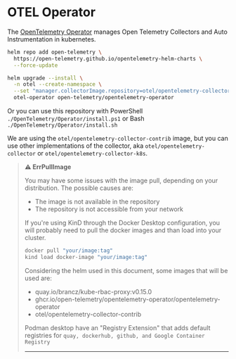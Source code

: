 # OTEL Operator

The [OpenTelemetry Operator](https://github.com/open-telemetry/opentelemetry-operator) manages Open Telemetry Collectors and Auto Instrumentation in kubernetes.

```sh
helm repo add open-telemetry \
  https://open-telemetry.github.io/opentelemetry-helm-charts \
  --force-update

helm upgrade --install \
  -n otel --create-namespace \
  --set "manager.collectorImage.repository=otel/opentelemetry-collector-contrib" \
  otel-operator open-telemetry/opentelemetry-operator
```

Or you can use this repository with PowerShell `./OpenTelemetry/Operator/install.ps1` or Bash `./OpenTelemetry/Operator/install.sh`

We are using the `otel/opentelemetry-collector-contrib` image, but you can use other implementations of the collector, aka `otel/opentelemetry-collector` or `otel/opentelemetry-collector-k8s`.

>**⚠️ ErrPullImage**
>
> You may have some issues with the image pull, depending on your distribution. The possible causes are:
>
> - The image is not available in the repository
> - The repository is not accessible from your network
>
> If you're using KinD through the Docker Desktop configuration, you will probably need to pull the docker images and than load into your cluster.
>
>```sh
> docker pull "your/image:tag"
> kind load docker-image "your/image:tag"
>```
>
> Considering the helm used in this document, some images that will be used are:
>
> - quay.io/brancz/kube-rbac-proxy:v0.15.0
> - ghcr.io/open-telemetry/opentelemetry-operator/opentelemetry-operator
> - otel/opentelemetry-collector-contrib
>
> Podman desktop have an "Registry Extension" that adds default registries for `quay, dockerhub, github, and Google Container Registry`
>
> ---
